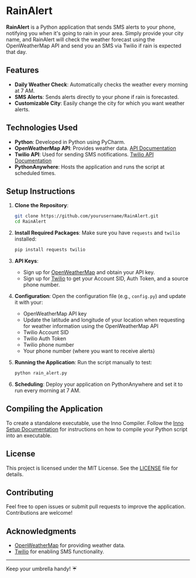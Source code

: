 # RainAlert

**RainAlert** is a Python application that sends SMS alerts to your phone, notifying you when it's going to rain in your area. Simply provide your city name, and RainAlert will check the weather forecast using the OpenWeatherMap API and send you an SMS via Twilio if rain is expected that day.

## Features

- **Daily Weather Check**: Automatically checks the weather every morning at 7 AM.
- **SMS Alerts**: Sends alerts directly to your phone if rain is forecasted.
- **Customizable City**: Easily change the city for which you want weather alerts.

## Technologies Used

- **Python**: Developed in Python using PyCharm.
- **OpenWeatherMap API**: Provides weather data. [API Documentation](https://openweathermap.org/api)
- **Twilio API**: Used for sending SMS notifications. [Twilio API Documentation](https://www.twilio.com/docs/usage/api)
- **PythonAnywhere**: Hosts the application and runs the script at scheduled times.

## Setup Instructions

1. **Clone the Repository**:
   ```bash
   git clone https://github.com/yourusername/RainAlert.git
   cd RainAlert
   ```

2. **Install Required Packages**:
   Make sure you have `requests` and `twilio` installed:
   ```bash
   pip install requests twilio
   ```

3. **API Keys**:
   - Sign up for [OpenWeatherMap](https://openweathermap.org/) and obtain your API key. 
   - Sign up for [Twilio](https://www.twilio.com/) to get your Account SID, Auth Token, and a source phone number.

4. **Configuration**:
   Open the configuration file (e.g., `config.py`) and update it with your:
   - OpenWeatherMap API key
   - Update the latitude and longitude of your location when requesting for weather information using the OpenWeatherMap API
   - Twilio Account SID
   - Twilio Auth Token
   - Twilio phone number
   - Your phone number (where you want to receive alerts)

5. **Running the Application**:
   Run the script manually to test:
   ```bash
   python rain_alert.py
   ```

6. **Scheduling**:
   Deploy your application on PythonAnywhere and set it to run every morning at 7 AM.

## Compiling the Application

To create a standalone executable, use the Inno Compiler. Follow the [Inno Setup Documentation](https://jrsoftware.org/isinfo.php) for instructions on how to compile your Python script into an executable.

## License

This project is licensed under the MIT License. See the [LICENSE]([LICENSE](https://github.com/hariravendran/RainAlert/blob/main/license.txt)) file for details.

## Contributing

Feel free to open issues or submit pull requests to improve the application. Contributions are welcome!

## Acknowledgments

- [OpenWeatherMap](https://openweathermap.org/) for providing weather data.
- [Twilio](https://www.twilio.com/) for enabling SMS functionality.

---

Keep your umbrella handy! ☔️
